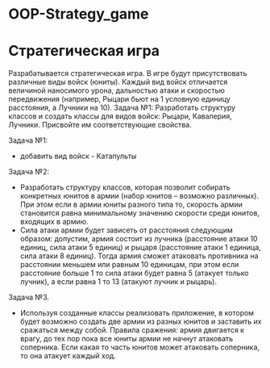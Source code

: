 # OOP-Strategy_game
# Стратегическая игра
Разрабатывается стратегическая игра. В игре будут присутствовать различные виды войск (юниты). Каждый вид войск отличается величиной наносимого урона, дальностью атаки и скоростью передвижения (например, Рыцари бьют на 1 условную единицу расстояния, а Лучники на 10).
Задача №1:
Разработать структуру классов и создать классы для видов войск: Рыцари, Кавалерия, Лучники. Присвойте им соответствующие свойства.

Задача №1:
- добавить вид войск - Катапульты

Задача №2:
- Разработать структуру классов, которая позволит собирать конкретных юнитов в армии (набор юнитов – возможно различных). 
При этом если в армии юниты разного типа то, скорость армии становится равна минимальному значению скорости среди юнитов, входящих в армию. 
- Сила атаки армии будет зависеть от расстояния следующим образом: 
допустим, армия состоит из лучника (расстояние атаки 10 единиц, сила атаки 5 единиц) и рыцаря (расстояние атаки 1 единица, сила атаки 8 единиц). Тогда армия сможет атаковать противника на расстоянии меньшем или равным 10 единицам, при этом если расстояние больше 1 то сила атаки будет равна 5 (атакует только лучник), а если равна 1 то 13 (атакуют лучник и рыцарь).

Задача №3.
- Используя созданные классы реализовать приложение, в котором будет возможно создать две армии из разных юнитов и заставить их сражаться между собой.
Правила сражения: армия двигается  к врагу, до тех пор пока все юниты армии не начнут атаковать соперника. Если какая то часть юнитов может атаковать соперника, то она атакует каждый ход.
